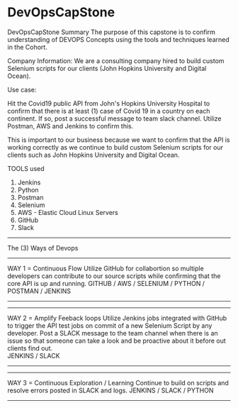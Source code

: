 # DevOpsCapStone
DevOpsCapStone Summary 
The purpose of this capstone is to confirm understanding of DEVOPS Concepts using the tools and techniques learned in the Cohort.

Company Information:
We are a consulting company hired to build custom Selenium scripts for our clients (John Hopkins University and Digital Ocean).

Use case:

Hit the Covid19 public API from John's Hopkins University Hospital to confirm that there is at least (1) case of Covid 19 in a country on each continent.  If so, post a successful message to team slack channel.  Utilize Postman, AWS and Jenkins to confirm this.

This is important to our business because we want to confirm that the API is working correctly as we continue to build custom Selenium scripts for our clients such as John Hopkins University and Digital Ocean. 


TOOLS used

1. Jenkins
2. Python
3. Postman
4. Selenium
5. AWS - Elastic Cloud Linux Servers
6. GitHub
7. Slack


______________________________
The (3) Ways of Devops
______________________________
WAY 1 = Continuous Flow
Utilize GitHub for collabortion so multiple developers can contribute to our source scripts while confirming that the core API is up and running.
GITHUB / AWS / SELENIUM / PYTHON / POSTMAN / JENKINS
______________________________

______________________________
WAY 2 = Amplify Feeback loops 
Utilize Jenkins jobs integrated with GitHub to trigger the API test jobs on commit of a new Selenium Script by any developer.  Post a SLACK message to the team channel when there is an issue so that someone can take a look and be proactive about it before out clients find out.  
JENKINS / SLACK
______________________________

______________________________
WAY 3 = Continuous Exploration / Learning 
Continue to build on scripts and resolve errors posted in SLACK and logs. 
JENKINS / SLACK / PYTHON
______________________________
